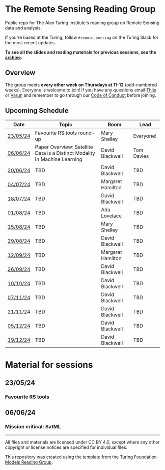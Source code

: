# The Remote Sensing Reading Group

Public repo for The Alan Turing Institute's reading group on Remote Sensing data and analysis.

If you're based at the Turing, follow `#remote-sensing` on the Turing Slack for the most recent updates.

**To see all the slides and reading materials for previous sessions, see the [archive](PREVIOUS.md).**


## Overview

The group meets <b>every other week on Thursdays at 11-12</b> (odd-numbered weeks). Everyone is welcome to join! If you have any questions email [Thijs](mailto:t.vanderplas@turing.ac.uk) or [Varun](mailto:vchhabra@turing.ac.uk) and remember to go through our [Code of Conduct](CodeOfConduct.md) before joining.

## Upcoming Schedule

|Date | Topic | Room | Lead |
| --- | ----- | ---- | ---- |
| [23/05/24](#060624) | Favourite RS tools round-up |  Mary Shelley | Everyone! |
| [06/06/24](#230524) | Paper Overview: Satellite Data is a Distinct Modality in Machine Learning | David Blackwell | Tom Davies  |
| [20/06/24](#060624) | TBD | David Blackwell | TBD |
| [04/07/24](#040724) | TBD | Margaret Hamilton | TBD |
| [18/07/24](#180724) | TBD | David Blackwell | TBD |
| [01/08/24](#010824) | TBD | Ada Lovelace | TBD |
| [15/08/24](#150824) | TBD | Mary Shelley | TBD |
| [29/08/24](#290824) | TBD | David Blackwell | TBD |
| [12/09/24](#120924) | TBD | Margaret Hamilton | TBD |
| [26/09/24](#260924) | TBD | David Blackwell | TBD |
| [10/10/24](#101024) | TBD | David Blackwell | TBD |
| [07/11/24](#071124) | TBD | David Blackwell | TBD |
| [21/11/24](#211124) | TBD | David Blackwell | TBD |
| [05/12/24](#05124) | TBD | David Blackwell | TBD |
| [19/12/24](#19124) | TBD | David Blackwell | TBD |


# Material for sessions

## 23/05/24
### Favourite RS tools

## 06/06/24
### Mission critical: SatML

---
All files and materials are licensed under CC BY 4.0, except where any other copyright or license notices are specified for individual files.

This repository was created using the template from the [Turing Foundation Models Reading Group](https://github.com/alan-turing-institute/foundation-models-reading-group). 
